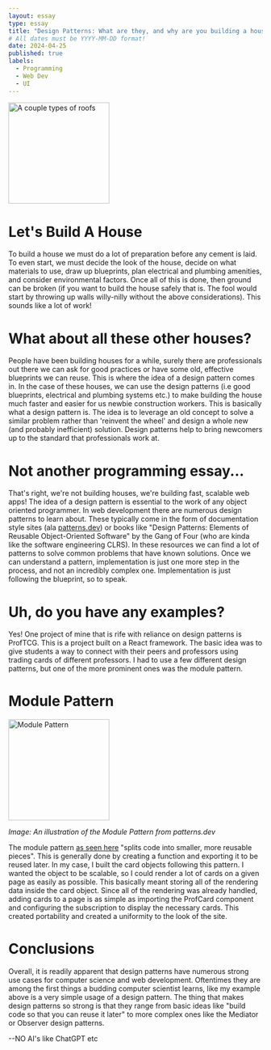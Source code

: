 ```yaml
---
layout: essay
type: essay
title: "Design Patterns: What are they, and why are you building a house?"
# All dates must be YYYY-MM-DD format!
date: 2024-04-25
published: true
labels:
  - Programming
  - Web Dev
  - UI
---
```

<img src="https://i.pinimg.com/736x/e1/25/35/e12535b0aa52905a4ca0a45dac0c82f1.jpg" alt="A couple types of roofs" width="200">

# Let's Build A House
To build a house we must do a lot of preparation before any cement is laid. To even start, we must decide the look of the house, decide on what materials to use, draw up blueprints, plan electrical and plumbing amenities, and consider environmental factors. Once all of this is done, then ground can be broken (if you want to build the house safely that is. The fool would start by throwing up walls willy-nilly without the above considerations). This sounds like a lot of work!

# What about all these other houses?  
People have been building houses for a while, surely there are professionals out there we can ask for good practices or have some old, effective blueprints we can reuse. This is where the idea of a design pattern comes in. In the case of these houses, we can use the design patterns (i.e good blueprints, electrical and plumbing systems etc.) to make building the house much faster and easier for us newbie construction workers. This is basically what a design pattern is. The idea is to leverage an old concept to solve a similar problem rather than 'reinvent the wheel' and design a whole new (and probably inefficient) solution. Design patterns help to bring newcomers up to the standard that professionals work at.

# Not another programming essay...
That's right, we're not building houses, we're building fast, scalable web apps! The idea of a design pattern is essential to the work of any object oriented programmer. In web development there are numerous design patterns to learn about. These typically come in the form of documentation style sites (ala [patterns.dev](https://www.patterns.dev/#patterns)) or books like "Design Patterns: Elements of Reusable Object-Oriented Software" by the Gang of Four (who are kinda like the software engineering CLRS). In these resources we can find a lot of patterns to solve common problems that have known solutions. Once we can understand a pattern, implementation is just one more step in the process, and not an incredibly complex one. Implementation is just following the blueprint, so to speak.

# Uh, do you have any examples?
Yes! One project of mine that is rife with reliance on design patterns is ProfTCG. This is a project built on a React framework. The basic idea was to give students a way to connect with their peers and professors using trading cards of different professors. I had to use a few different design patterns, but one of the more prominent ones was the module pattern.

# Module Pattern
<img src="https://res.cloudinary.com/ddxwdqwkr/image/upload/f_auto/v1614961726/patterns.dev/module-pattern.jpg" alt="Module Pattern" width="200">

*Image: An illustration of the Module Pattern from patterns.dev*

The module pattern [as seen here](https://www.patterns.dev/vanilla/module-pattern) "splits code into smaller, more reusable pieces". This is generally done by creating a function and exporting it to be reused later. In my case, I built the card objects following this pattern. I wanted the object to be scalable, so I could render a lot of cards on a given page as easily as possible. This basically meant storing all of the rendering data inside the card object. Since all of the rendering was already handled, adding cards to a page is as simple as importing the ProfCard component and configuring the subscription to display the necessary cards. This created portability and created a uniformity to the look of the site.

# Conclusions
Overall, it is readily apparent that design patterns have numerous strong use cases for computer science and web development. Oftentimes they are among the first things a budding computer scientist learns, like my example above is a very simple usage of a design pattern. The thing that makes design patterns so strong is that they range from basic ideas like "build code so that you can reuse it later" to more complex ones like the Mediator or Observer design patterns.  

--NO AI's like ChatGPT etc


